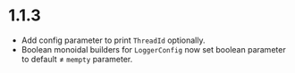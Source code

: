 1.1.3
=====

* Add config parameter to print `ThreadId` optionally.
* Boolean monoidal builders for `LoggerConfig` now set boolean
  parameter to default ≠ `mempty` parameter.